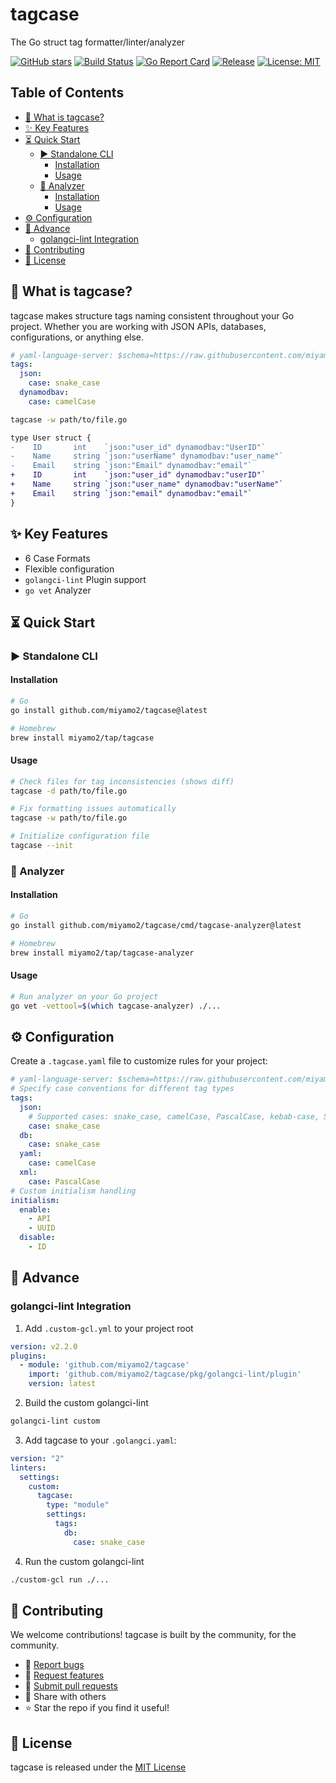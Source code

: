 # tagcase

The Go struct tag formatter/linter/analyzer

[![GitHub stars](https://img.shields.io/github/stars/miyamo2/tagcase)](https://github.com/miyamo2/tagcase/stargazers)
[![Build Status](https://img.shields.io/github/actions/workflow/status/miyamo2/tagcase/release.yaml?branch=main&style=flat-square)](https://github.com/miyamo2/tagcase/actions)
[![Go Report Card](https://goreportcard.com/badge/github.com/miyamo2/tagcase?style=flat-square)](https://goreportcard.com/report/github.com/miyamo2/tagcase)
[![Release](https://img.shields.io/github/v/release/miyamo2/tagcase?style=flat-square)](https://github.com/miyamo2/tagcase/releases)
[![License: MIT](https://img.shields.io/badge/License-MIT-blue.svg?style=flat-square)](https://opensource.org/licenses/MIT)

## Table of Contents

- [🎯 What is tagcase?](#-what-is-tagcase)
- [✨ Key Features](#-key-features)
- [⏳ Quick Start](#-quick-start)
  - [▶️ Standalone CLI](#-standalone-cli)
    - [Installation](#installation)
    - [Usage](#usage)
  - [🔎 Analyzer](#-analyzer)
    - [Installation](#installation-1)
    - [Usage](#usage-1)
- [⚙️ Configuration](#-configuration)
- [🧗 Advance](#-advance)
  - [golangci-lint Integration](#golangci-lint-integration)
- [🤝 Contributing](#-contributing)
- [📄 License](#-license)

## 🎯 What is tagcase?

tagcase makes structure tags naming consistent throughout your Go project. Whether you are working with JSON APIs, databases, configurations, or anything else.

```yaml
# yaml-language-server: $schema=https://raw.githubusercontent.com/miyamo2/tagcase/main/schema.json
tags:
  json:
    case: snake_case
  dynamodbav:
    case: camelCase
```

```sh
tagcase -w path/to/file.go
```

```diff
type User struct {
-    ID       int    `json:"user_id" dynamodbav:"UserID"`
-    Name     string `json:"userName" dynamodbav:"user_name"`  
-    Email    string `json:"Email" dynamodbav:"email"`
+    ID       int    `json:"user_id" dynamodbav:"userID"`
+    Name     string `json:"user_name" dynamodbav:"userName"`
+    Email    string `json:"email" dynamodbav:"email"`
}
```

## ✨ Key Features

- 6 Case Formats
- Flexible configuration
- `golangci-lint` Plugin support
- `go vet` Analyzer

## ⏳ Quick Start

### ▶️ Standalone CLI

#### Installation

```bash
# Go
go install github.com/miyamo2/tagcase@latest

# Homebrew
brew install miyamo2/tap/tagcase
```

#### Usage

```sh
# Check files for tag inconsistencies (shows diff)
tagcase -d path/to/file.go

# Fix formatting issues automatically
tagcase -w path/to/file.go

# Initialize configuration file
tagcase --init
```

### 🔎 Analyzer

#### Installation

```sh
# Go
go install github.com/miyamo2/tagcase/cmd/tagcase-analyzer@latest

# Homebrew
brew install miyamo2/tap/tagcase-analyzer
```

#### Usage

```sh
# Run analyzer on your Go project
go vet -vettool=$(which tagcase-analyzer) ./...
```

## ⚙️ Configuration

Create a `.tagcase.yaml` file to customize rules for your project:

```yaml
# yaml-language-server: $schema=https://raw.githubusercontent.com/miyamo2/tagcase/main/schema.json
# Specify case conventions for different tag types
tags:
  json:
    # Supported cases: snake_case, camelCase, PascalCase, kebab-case, SNAKE_CASE, KEBAB-CASE
    case: snake_case
  db: 
    case: snake_case
  yaml:
    case: camelCase
  xml:
    case: PascalCase
# Custom initialism handling
initialism:
  enable:
    - API
    - UUID
  disable:
    - ID
```

## 🧗 Advance

### golangci-lint Integration

1. Add `.custom-gcl.yml` to your project root

```yaml
version: v2.2.0
plugins:
  - module: 'github.com/miyamo2/tagcase'
    import: 'github.com/miyamo2/tagcase/pkg/golangci-lint/plugin'
    version: latest
```

2. Build the custom golangci-lint

```sh
golangci-lint custom
```

3. Add tagcase to your `.golangci.yaml`:

```yaml
version: "2"
linters:
  settings:
    custom:
      tagcase:
        type: "module"
        settings:
          tags:
            db:
              case: snake_case
```

4. Run the custom golangci-lint

```sh
./custom-gcl run ./...
```

## 🤝 Contributing

We welcome contributions! tagcase is built by the community, for the community.

- 🐛 [Report bugs](https://github.com/miyamo2/tagcase/issues)
- 💭 [Request features](https://github.com/miyamo2/tagcase/issues)
- 🔀 [Submit pull requests](https://github.com/miyamo2/tagcase/compare)
- 💬 Share with others
- ⭐ Star the repo if you find it useful!

## 📄 License

tagcase is released under the [MIT License](./LICENSE)